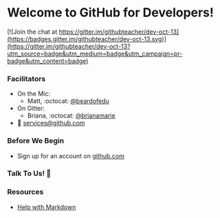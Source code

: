 # Welcome to GitHub for Developers!

[![Join the chat at https://gitter.im/githubteacher/dev-oct-13](https://badges.gitter.im/githubteacher/dev-oct-13.svg)](https://gitter.im/githubteacher/dev-oct-13?utm_source=badge&utm_medium=badge&utm_campaign=pr-badge&utm_content=badge)

### Facilitators
- On the Mic:
  - Matt, :octocat: [@beardofedu](http://github.com/beardofedu)
- On Gitter:
  - Briana, :octocat: [@brianamarie](http://github.com/)
- :email: [services@github.com](mailto:services@github.com)

### Before We Begin
- Sign up for an account on [github.com](http://github.com)

### Talk To Us! :speech_balloon:


### Resources
- [Help with Markdown](https://guides.github.com/features/mastering-markdown/)
